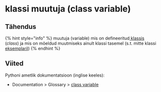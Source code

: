 # klassi muutuja \(class variable\)

## Tähendus

{% hint style="info" %}
muutuja \(variable\) mis on defineeritud[ klassis](klass-class.md) \(_class_\) ja mis on mõeldud muutmiseks ainult klassi tasemel \(s.t. mitte klassi [eksemplaril](eksemplar-instance.md)\)
{% endhint %}

## Viited

Pythoni ametlik dokumentatsioon \(inglise keeles\):

* Documentation &gt; Glossary &gt; [class variable](https://docs.python.org/3/glossary.html#term-class-variable)

